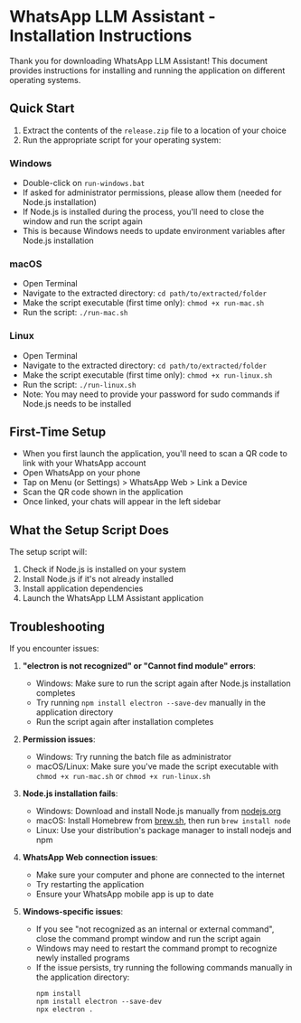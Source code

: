 # WhatsApp LLM Assistant - Installation Instructions

Thank you for downloading WhatsApp LLM Assistant! This document provides instructions for installing and running the application on different operating systems.

## Quick Start

1. Extract the contents of the `release.zip` file to a location of your choice
2. Run the appropriate script for your operating system:

### Windows
- Double-click on `run-windows.bat`
- If asked for administrator permissions, please allow them (needed for Node.js installation)
- If Node.js is installed during the process, you'll need to close the window and run the script again
- This is because Windows needs to update environment variables after Node.js installation

### macOS
- Open Terminal
- Navigate to the extracted directory: `cd path/to/extracted/folder`
- Make the script executable (first time only): `chmod +x run-mac.sh`
- Run the script: `./run-mac.sh`

### Linux
- Open Terminal
- Navigate to the extracted directory: `cd path/to/extracted/folder`
- Make the script executable (first time only): `chmod +x run-linux.sh`
- Run the script: `./run-linux.sh`
- Note: You may need to provide your password for sudo commands if Node.js needs to be installed

## First-Time Setup

- When you first launch the application, you'll need to scan a QR code to link with your WhatsApp account
- Open WhatsApp on your phone
- Tap on Menu (or Settings) > WhatsApp Web > Link a Device
- Scan the QR code shown in the application
- Once linked, your chats will appear in the left sidebar

## What the Setup Script Does

The setup script will:
1. Check if Node.js is installed on your system
2. Install Node.js if it's not already installed
3. Install application dependencies
4. Launch the WhatsApp LLM Assistant application

## Troubleshooting

If you encounter issues:

1. **"electron is not recognized" or "Cannot find module" errors**:
   - Windows: Make sure to run the script again after Node.js installation completes
   - Try running `npm install electron --save-dev` manually in the application directory
   - Run the script again after installation completes

2. **Permission issues**:
   - Windows: Try running the batch file as administrator
   - macOS/Linux: Make sure you've made the script executable with `chmod +x run-mac.sh` or `chmod +x run-linux.sh`

3. **Node.js installation fails**:
   - Windows: Download and install Node.js manually from [nodejs.org](https://nodejs.org/)
   - macOS: Install Homebrew from [brew.sh](https://brew.sh/), then run `brew install node`
   - Linux: Use your distribution's package manager to install nodejs and npm

4. **WhatsApp Web connection issues**:
   - Make sure your computer and phone are connected to the internet
   - Try restarting the application
   - Ensure your WhatsApp mobile app is up to date

5. **Windows-specific issues**:
   - If you see "not recognized as an internal or external command", close the command prompt window and run the script again
   - Windows may need to restart the command prompt to recognize newly installed programs
   - If the issue persists, try running the following commands manually in the application directory:
     ```
     npm install
     npm install electron --save-dev
     npx electron .
     ```